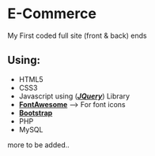 # E-Commerce
My First coded full site (front & back) ends

## Using:
- HTML5
- CSS3
- Javascript using (***[JQuery](https://jquery.com/)***) Library
- [**FontAwesome**](https://fontawesome.com/)   --> For font icons
- [**Bootstrap**](https://fontawesome.com/)
- PHP
- MySQL


more to be added..
